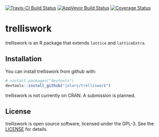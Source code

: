 
<!-- README.md is generated from README.Rmd. Please edit that file -->
[![Travis-CI Build Status](https://travis-ci.org/jolars/trelliswork.svg?branch=master)](https://travis-ci.org/jolars/trelliswork) [![AppVeyor Build Status](https://ci.appveyor.com/api/projects/status/github/jolars/trelliswork?branch=master&svg=true)](https://ci.appveyor.com/project/jolars/trelliswork) [![Coverage Status](https://img.shields.io/codecov/c/github/jolars/trelliswork/master.svg)](https://codecov.io/github/jolars/trelliswork?branch=master)

trelliswork
===========

trelliswork is an R package that extends `lattice` and `latticeExtra`.

Installation
------------

You can install trelliswork from github with:

``` r
# install.packages("devtools")
devtools::install_github("jolars/trelliswork")
```

trelliswork is not currently on CRAN. A submission is planned.

License
-------

trelliswork is open source software, licensed under the GPL-3. See the [LICENSE](LICENSE) for details.
